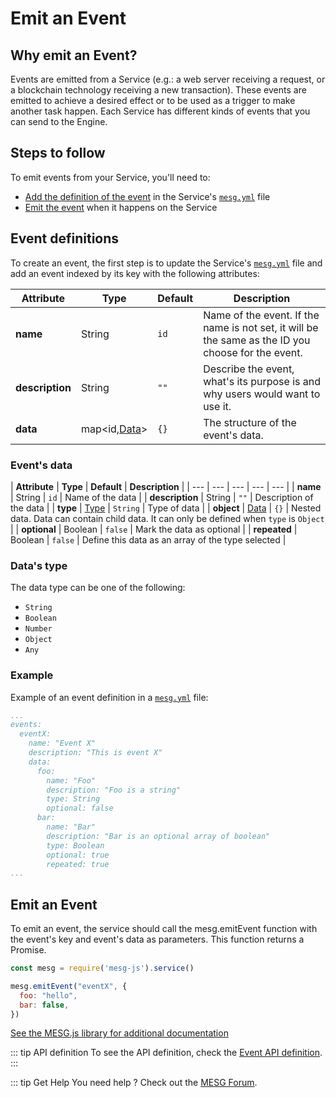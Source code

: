 # Emit an Event

## Why emit an Event?

Events are emitted from a Service \(e.g.: a web server receiving a request, or a blockchain technology receiving a new transaction\). These events are emitted to achieve a desired effect or to be used as a trigger to make another task happen. Each Service has different kinds of events that you can send to the Engine.

## Steps to follow

To emit events from your Service, you'll need to:

* [Add the definition of the event](#event-definitions) in the Service's [`mesg.yml`](service-file.md) file
* [Emit the event](#emit-an-event-2) when it happens on the Service

## Event definitions

To create an event, the first step is to update the Service's [`mesg.yml`](service-file.md) file and add an event indexed by its key with the following attributes:

| **Attribute** | **Type** | **Default** | **Description** |
| --- | --- | --- | --- |
| **name** | <span class="type">String</span> | `id` | Name of the event. If the name is not set, it will be the same as the ID you choose for the event. |
| **description** | <span class="type">String</span> | `""` | Describe the event, what's its purpose is and why users would want to use it. |
| **data** | <span class="type">map&lt;id,[Data](emit-an-event.md#event-s-data)&gt;</span> | `{}` | The structure of the event's data. |

### Event's data

| **Attribute** | **Type** | **Default** | **Description** |
| --- | --- | --- | --- | --- |
| **name** | <span class="type">String</span> | `id` | Name of the data |
| **description** | <span class="type">String</span> | `""` | Description of the data |
| **type** | <span class="type">[Type](emit-an-event.md#data-s-type)</span> | `String` | Type of data |
| **object** | <span class="type">[Data](emit-an-event.md#event-s-data)</span> | `{}` | Nested data. Data can contain child data. It can only be defined when `type` is `Object` |
| **optional** | <span class="type">Boolean</span> | `false` | Mark the data as optional |
| **repeated** | <span class="type">Boolean</span> | `false` | Define this data as an array of the type selected |

### Data's type

The data type can be one of the following:

* `String`
* `Boolean`
* `Number`
* `Object`
* `Any`

### Example

Example of an event definition in a [`mesg.yml`](service-file.md) file:

```yaml
...
events:
  eventX:
    name: "Event X"
    description: "This is event X"
    data:
      foo:
        name: "Foo"
        description: "Foo is a string"
        type: String
        optional: false
      bar:
        name: "Bar"
        description: "Bar is an optional array of boolean"
        type: Boolean
        optional: true
        repeated: true
...
```

## Emit an Event

To emit an event, the service should call the mesg.emitEvent function with the event's key and event's data as parameters. This function returns a Promise.

```javascript
const mesg = require('mesg-js').service()

mesg.emitEvent("eventX", {
  foo: "hello",
  bar: false,
})
```

[See the MESG.js library for additional documentation](https://github.com/mesg-foundation/mesg-js/tree/master#event)

::: tip API definition
To see the API definition, check the [Event API definition](../../api/event.md).
:::

::: tip Get Help
You need help ? Check out the <a href="https://forum.mesg.com" target="_blank">MESG Forum</a>.
